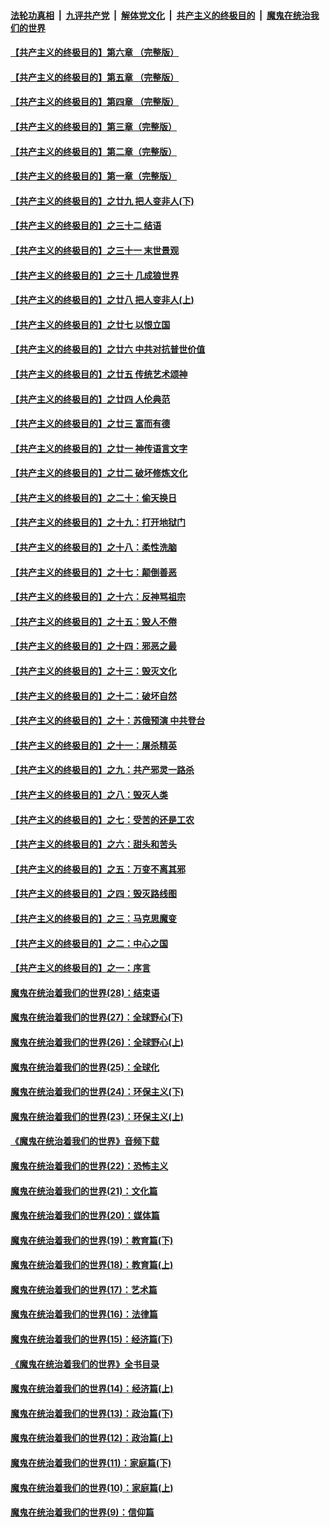 ####  [法轮功真相](../../../../basic/blob/master/README.md?t=06041501) &nbsp;|&nbsp; [九评共产党](../../../../9ping.md/blob/master/README.md?t=06041501) &nbsp;|&nbsp; [解体党文化](../../../../jtdwh.md/blob/master/README.md?t=06041501)  &nbsp;|&nbsp; [共产主义的终极目的](../../../../gczydzjmd.md/blob/master/README.md?t=06041501) &nbsp;|&nbsp; [魔鬼在统治我们的世界](../../../../mgztzwmdsj.md/blob/master/README.md?t=06041501) 

#### [【共产主义的终极目的】第六章 （完整版）](../pages/nsc422/n11428913.md?t=06041501) 

#### [【共产主义的终极目的】第五章 （完整版）](../pages/nsc422/n11428912.md?t=06041501) 

#### [【共产主义的终极目的】第四章 （完整版）](../pages/nsc422/n11428907.md?t=06041501) 

#### [【共产主义的终极目的】第三章（完整版）](../pages/nsc422/n11428848.md?t=06041501) 

#### [【共产主义的终极目的】第二章（完整版）](../pages/nsc422/n11428831.md?t=06041501) 

#### [【共产主义的终极目的】第一章（完整版）](../pages/nsc422/n11417651.md?t=06041501) 

#### [【共产主义的终极目的】之廿九 把人变非人(下)](../pages/nsc422/n11344140.md?t=06041501) 

#### [【共产主义的终极目的】之三十二 结语](../pages/nsc422/n11360535.md?t=06041501) 

#### [【共产主义的终极目的】之三十一 末世景观](../pages/nsc422/n11351129.md?t=06041501) 

#### [【共产主义的终极目的】之三十 几成狼世界](../pages/nsc422/n11348280.md?t=06041501) 

#### [【共产主义的终极目的】之廿八 把人变非人(上)](../pages/nsc422/n11340492.md?t=06041501) 

#### [【共产主义的终极目的】之廿七 以恨立国](../pages/nsc422/n11336944.md?t=06041501) 

#### [【共产主义的终极目的】之廿六 中共对抗普世价值](../pages/nsc422/n11324785.md?t=06041501) 

#### [【共产主义的终极目的】之廿五 传统艺术颂神](../pages/nsc422/n11296396.md?t=06041501) 

#### [【共产主义的终极目的】之廿四 人伦典范](../pages/nsc422/n11296397.md?t=06041501) 

#### [【共产主义的终极目的】之廿三 富而有德](../pages/nsc422/n11283598.md?t=06041501) 

#### [【共产主义的终极目的】之廿一 神传语言文字](../pages/nsc422/n11263265.md?t=06041501) 

#### [【共产主义的终极目的】之廿二 破坏修炼文化](../pages/nsc422/n11245728.md?t=06041501) 

#### [【共产主义的终极目的】之二十：偷天换日](../pages/nsc422/n11238846.md?t=06041501) 

#### [【共产主义的终极目的】之十九：打开地狱门](../pages/nsc422/n11206376.md?t=06041501) 

#### [【共产主义的终极目的】之十八：柔性洗脑](../pages/nsc422/n11199994.md?t=06041501) 

#### [【共产主义的终极目的】之十七：颠倒善恶](../pages/nsc422/n11179782.md?t=06041501) 

#### [【共产主义的终极目的】之十六：反神骂祖宗](../pages/nsc422/n11166798.md?t=06041501) 

#### [【共产主义的终极目的】之十五：毁人不倦](../pages/nsc422/n11166792.md?t=06041501) 

#### [【共产主义的终极目的】之十四：邪恶之最](../pages/nsc422/n11150249.md?t=06041501) 

#### [【共产主义的终极目的】之十三：毁灭文化](../pages/nsc422/n11135227.md?t=06041501) 

#### [【共产主义的终极目的】之十二：破坏自然](../pages/nsc422/n11135214.md?t=06041501) 

#### [【共产主义的终极目的】之十：苏俄预演 中共登台](../pages/nsc422/n11118424.md?t=06041501) 

#### [【共产主义的终极目的】之十一：屠杀精英](../pages/nsc422/n11118442.md?t=06041501) 

#### [【共产主义的终极目的】之九：共产邪灵一路杀](../pages/nsc422/n11114139.md?t=06041501) 

#### [【共产主义的终极目的】之八：毁灭人类](../pages/nsc422/n11108503.md?t=06041501) 

#### [【共产主义的终极目的】之七：受苦的还是工农](../pages/nsc422/n11101809.md?t=06041501) 

#### [【共产主义的终极目的】之六：甜头和苦头](../pages/nsc422/n11096971.md?t=06041501) 

#### [【共产主义的终极目的】之五：万变不离其邪](../pages/nsc422/n11091285.md?t=06041501) 

#### [【共产主义的终极目的】之四：毁灭路线图](../pages/nsc422/n11086284.md?t=06041501) 

#### [【共产主义的终极目的】之三：马克思魔变](../pages/nsc422/n11061941.md?t=06041501) 

#### [【共产主义的终极目的】之二：中心之国](../pages/nsc422/n11047728.md?t=06041501) 

#### [【共产主义的终极目的】之一：序言](../pages/nsc422/n11086077.md?t=06041501) 

#### [魔鬼在统治着我们的世界(28)：结束语](../pages/nsc422/n10936246.md?t=06041501) 

#### [魔鬼在统治着我们的世界(27)：全球野心(下)](../pages/nsc422/n10928319.md?t=06041501) 

#### [魔鬼在统治着我们的世界(26)：全球野心(上)](../pages/nsc422/n10900318.md?t=06041501) 

#### [魔鬼在统治着我们的世界(25)：全球化](../pages/nsc422/n10788205.md?t=06041501) 

#### [魔鬼在统治着我们的世界(24)：环保主义(下)](../pages/nsc422/n10695307.md?t=06041501) 

#### [魔鬼在统治着我们的世界(23)：环保主义(上)](../pages/nsc422/n10688613.md?t=06041501) 

#### [《魔鬼在统治着我们的世界》音频下载](../pages/nsc422/n10635553.md?t=06041501) 

#### [魔鬼在统治着我们的世界(22)：恐怖主义](../pages/nsc422/n10614727.md?t=06041501) 

#### [魔鬼在统治着我们的世界(21)：文化篇](../pages/nsc422/n10597706.md?t=06041501) 

#### [魔鬼在统治着我们的世界(20)：媒体篇](../pages/nsc422/n10586579.md?t=06041501) 

#### [魔鬼在统治着我们的世界(19)：教育篇(下)](../pages/nsc422/n10564808.md?t=06041501) 

#### [魔鬼在统治着我们的世界(18)：教育篇(上)](../pages/nsc422/n10526970.md?t=06041501) 

#### [魔鬼在统治着我们的世界(17)：艺术篇](../pages/nsc422/n10499093.md?t=06041501) 

#### [魔鬼在统治着我们的世界(16)：法律篇](../pages/nsc422/n10485969.md?t=06041501) 

#### [魔鬼在统治着我们的世界(15)：经济篇(下)](../pages/nsc422/n10469975.md?t=06041501) 

#### [《魔鬼在统治着我们的世界》全书目录](../pages/nsc422/n10464261.md?t=06041501) 

#### [魔鬼在统治着我们的世界(14)：经济篇(上)](../pages/nsc422/n10457370.md?t=06041501) 

#### [魔鬼在统治着我们的世界(13)：政治篇(下)](../pages/nsc422/n10448270.md?t=06041501) 

#### [魔鬼在统治着我们的世界(12)：政治篇(上)](../pages/nsc422/n10444576.md?t=06041501) 

#### [魔鬼在统治着我们的世界(11)：家庭篇(下)](../pages/nsc422/n10440961.md?t=06041501) 

#### [魔鬼在统治着我们的世界(10)：家庭篇(上)](../pages/nsc422/n10435448.md?t=06041501) 

#### [魔鬼在统治着我们的世界(9)：信仰篇](../pages/nsc422/n10432159.md?t=06041501) 

